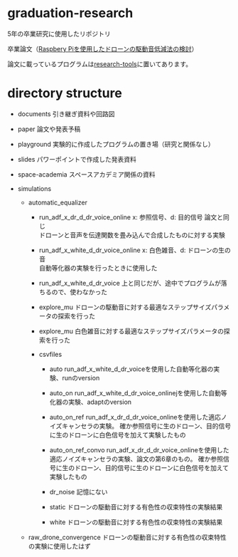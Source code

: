 # graduation-research

5年の卒業研究に使用したリポジトリ

卒業論文（[Raspbery Piを使用したドローンの駆動音低減法の検討](https://github.com/tetsuzawa/graduation-research/files/4184001/_.pdf)）

論文に載っているプログラムは[research-tools](https://github.com/tetsuzawa/research-tools)に置いてあります。

# directory structure

- documents
  引き継ぎ資料や回路図
- paper
  論文や発表予稿
- playground
  実験的に作成したプログラムの置き場（研究と関係なし）
- slides
  パワーポイントで作成した発表資料
- space-academia
  スペースアカデミア関係の資料

- simulations
    - automatic_equalizer
        - run_adf_x_dr_d_dr_voice_online
            x: 参照信号、d: 目的信号 論文と同じ  
            ドローンと音声を伝達関数を畳み込んで合成したものに対する実験
        - run_adf_x_white_d_dr_voice_online
            x: 白色雑音、d: ドローンの生の音  
            自動等化器の実験を行ったときに使用した
        - run_adf_x_white_d_dr_voice
            上と同じだが、途中でプログラムが落ちるので、使わなかった
            
        - explore_mu
            ドローンの駆動音に対する最適なステップサイズパラメータの探索を行った
        - explore_mu
            白色雑音に対する最適なステップサイズパラメータの探索を行った
            
        - csvfiles
            - auto
                run_adf_x_white_d_dr_voiceを使用した自動等化器の実験、runのversion
            - auto_on
                run_adf_x_white_d_dr_voice_onlinejを使用した自動等化器の実験、adaptのversion
            - auto_on_ref
                run_adf_x_dr_d_dr_voice_onlineを使用した適応ノイズキャンセラの実験。
                確か参照信号に生のドローン、目的信号に生のドローンに白色信号を加えて実験したもの
            - auto_on_ref_convo
                run_adf_x_dr_d_dr_voice_onlineを使用した適応ノイズキャンセラの実験、論文の第6章のもの。
                確か参照信号に生のドローン、目的信号に生のドローンに白色信号を加えて実験したもの
                
            - dr_noise
                記憶にない
            - static
                ドローンの駆動音に対する有色性の収束特性の実験結果
            - white
                ドローンの駆動音に対する有色性の収束特性の実験結果
                
    - raw_drone_convergence
        ドローンの駆動音に対する有色性の収束特性の実験に使用したはず
